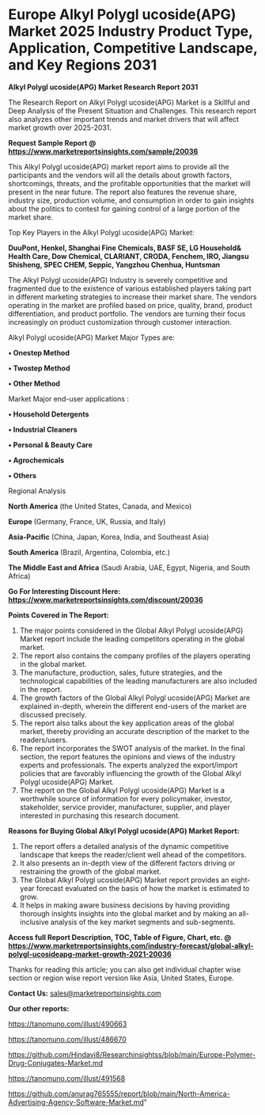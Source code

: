 # Europe Alkyl Polygl ucoside(APG) Market 2025 Industry Product Type, Application, Competitive Landscape, and Key Regions 2031

<strong>Alkyl Polygl ucoside(APG) Market Research Report 2031</strong>

The Research Report on Alkyl Polygl ucoside(APG) Market is a Skillful and Deep Analysis of the Present Situation and Challenges. This research report also analyzes other important trends and market drivers that will affect market growth over 2025-2031.

<strong>Request Sample Report @ <a href=https://www.marketreportsinsights.com/sample/20036>https://www.marketreportsinsights.com/sample/20036</a></strong>

This Alkyl Polygl ucoside(APG) market report aims to provide all the participants and the vendors will all the details about growth factors, shortcomings, threats, and the profitable opportunities that the market will present in the near future. The report also features the revenue share, industry size, production volume, and consumption in order to gain insights about the politics to contest for gaining control of a large portion of the market share.

Top Key Players in the Alkyl Polygl ucoside(APG) Market:

<strong>DuuPont, Henkel, Shanghai Fine Chemicals, BASF SE, LG Household& Health Care, Dow Chemical, CLARIANT, CRODA, Fenchem, IRO, Jiangsu Shisheng, SPEC CHEM, Seppic, Yangzhou Chenhua, Huntsman</strong>

The Alkyl Polygl ucoside(APG) Industry is severely competitive and fragmented due to the existence of various established players taking part in different marketing strategies to increase their market share. The vendors operating in the market are profiled based on price, quality, brand, product differentiation, and product portfolio. The vendors are turning their focus increasingly on product customization through customer interaction.

Alkyl Polygl ucoside(APG) Market Major Types are:

<strong>• Onestep Method

• Twostep Method

• Other Method</strong>

Market Major end-user applications :

<strong>• Household Detergents

• Industrial Cleaners

• Personal & Beauty Care

• Agrochemicals

• Others</strong>

Regional Analysis

</u><strong><b>North America</b></strong> (the United States, Canada, and Mexico)

<strong><b>Europe </b></strong>(Germany, France, UK, Russia, and Italy)

<strong><b>Asia-Pacific</b></strong> (China, Japan, Korea, India, and Southeast Asia)

<strong><b>South America</b></strong> (Brazil, Argentina, Colombia, etc.)

<strong><b>The Middle East and Africa</b></strong> (Saudi Arabia, UAE, Egypt, Nigeria, and South Africa)

<strong>Go For Interesting Discount Here: <a href=https://www.marketreportsinsights.com/discount/20036>https://www.marketreportsinsights.com/discount/20036</a></strong>

<strong>Points Covered in The Report:</strong>
<ol>
  <li>The major points considered in the Global Alkyl Polygl ucoside(APG) Market report include the leading competitors operating in the global market.</li>
  <li>The report also contains the company profiles of the players operating in the global market.</li>
  <li>The manufacture, production, sales, future strategies, and the technological capabilities of the leading manufacturers are also included in the report.</li>
  <li>The growth factors of the Global Alkyl Polygl ucoside(APG) Market are explained in-depth, wherein the different end-users of the market are discussed precisely.</li>
  <li>The report also talks about the key application areas of the global market, thereby providing an accurate description of the market to the readers/users.</li>
  <li>The report incorporates the SWOT analysis of the market. In the final section, the report features the opinions and views of the industry experts and professionals. The experts analyzed the export/import policies that are favorably influencing the growth of the Global Alkyl Polygl ucoside(APG) Market.</li>
  <li>The report on the Global Alkyl Polygl ucoside(APG) Market is a worthwhile source of information for every policymaker, investor, stakeholder, service provider, manufacturer, supplier, and player interested in purchasing this research document.</li>
</ol>
<strong>Reasons for Buying Global Alkyl Polygl ucoside(APG) Market Report:</strong>

<ol>
  <li>The report offers a detailed analysis of the dynamic competitive landscape that keeps the reader/client well ahead of the competitors.</li>
  <li>It also presents an in-depth view of the different factors driving or restraining the growth of the global market.</li>
  <li>The Global Alkyl Polygl ucoside(APG) Market report provides an eight-year forecast evaluated on the basis of how the market is estimated to grow.</li>
  <li>It helps in making aware business decisions by having providing thorough insights insights into the global market and by making an all-inclusive analysis of the key market segments and sub-segments.</li>
</ol>
<strong>Access full Report Description, TOC, Table of Figure, Chart, etc. @ <a href=https://www.marketreportsinsights.com/industry-forecast/global-alkyl-polygl-ucosideapg-market-growth-2021-20036>https://www.marketreportsinsights.com/industry-forecast/global-alkyl-polygl-ucosideapg-market-growth-2021-20036</a></strong>


Thanks for reading this article; you can also get individual chapter wise section or region wise report version like Asia, United States, Europe.

<strong>Contact Us:</strong>
sales@marketreportsinsights.com

<strong>Our other reports:</strong>

<a href=https://tanomuno.com/illust/490663>https://tanomuno.com/illust/490663</a>

<a href=https://tanomuno.com/illust/486670>https://tanomuno.com/illust/486670</a>

<a href=https://github.com/Hindavi8/Researchinsightss/blob/main/Europe-Polymer-Drug-Conjugates-Market.md>https://github.com/Hindavi8/Researchinsightss/blob/main/Europe-Polymer-Drug-Conjugates-Market.md</a>

<a href=https://tanomuno.com/illust/491568>https://tanomuno.com/illust/491568</a>

<a href=https://github.com/anurag765555/report/blob/main/North-America-Advertising-Agency-Software-Market.md>https://github.com/anurag765555/report/blob/main/North-America-Advertising-Agency-Software-Market.md</a>"
